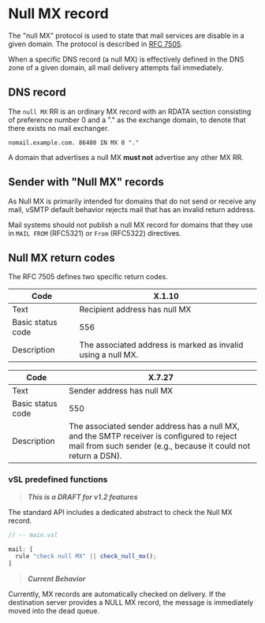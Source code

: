 # Null MX record

The "null MX" protocol is used to state that mail services are disable in a given domain. The protocol is described in [RFC 7505].

[RFC 7505]: https://www.rfc-editor.org/rfc/rfc7505.html

When a specific DNS record (a null MX) is effectively defined in the DNS zone of a given domain, all mail delivery attempts fail immediately.

## DNS record

The `null MX` RR is an ordinary MX record with an RDATA section consisting of preference number 0 and a "." as the exchange domain, to denote that there exists no mail exchanger.  

```dns
nomail.example.com. 86400 IN MX 0 "."
```

A domain that advertises a null MX __must not__ advertise any other MX RR.

## Sender with "Null MX" records

As Null MX is primarily intended for domains that do not send or receive any mail, vSMTP default behavior rejects mail that has an invalid return address.

Mail systems should not publish a null MX record for domains that they use in `MAIL FROM` (RFC5321) or `From` (RFC5322) directives.

## Null MX return codes

The RFC 7505 defines two specific return codes.

[Null MX]: https://www.rfc-editor.org/rfc/rfc7505.html

| Code | X.1.10 |
| - | - |
| Text | Recipient address has null MX | 
| Basic status code | 556 |
| Description | The associated address is marked as invalid using a null MX. |

| Code | X.7.27 |
| - | - |
| Text | Sender address has null MX |
| Basic status code | 550 |
| Description | The associated sender address has a null MX, and the SMTP receiver is configured to reject mail from such sender (e.g., because it could not return a DSN). |


### vSL predefined functions

> ___This is a DRAFT for v1.2 features___

The standard API includes a dedicated abstract to check the Null MX record.

```javascript
// -- main.vsl

mail: [
  rule "check null MX" || check_null_mx();
]
```

> ___Current Behavior___

Currently, MX records are automatically checked on delivery. If the destination server provides a NULL MX record, the message is immediately moved into the dead queue.